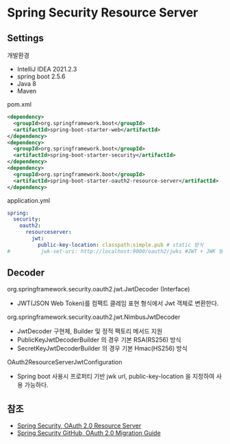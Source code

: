 # Spring Security Resource Server

## Settings
개발환경
- IntelliJ IDEA 2021.2.3
- spring boot 2.5.6
- Java 8
- Maven

pom.xml
```xml
<dependency>
  <groupId>org.springframework.boot</groupId>
  <artifactId>spring-boot-starter-web</artifactId>
</dependency>
<dependency>
  <groupId>org.springframework.boot</groupId>
  <artifactId>spring-boot-starter-security</artifactId>
</dependency>
<dependency>
  <groupId>org.springframework.boot</groupId>
  <artifactId>spring-boot-starter-oauth2-resource-server</artifactId>
</dependency>
```

application.yml
```yaml
spring:
  security:
    oauth2:
      resourceserver:
        jwt:
          public-key-location: classpath:simple.pub # static 방식
#          jwk-set-uri: http://localhost:9000/oauth2/jwks #JWT + JWK 방식
```

## Decoder
org.springframework.security.oauth2.jwt.JwtDecoder (Interface)
- JWT(JSON Web Token)를 컴팩트 클레임 표현 형식에서 Jwt 객체로 변환한다.

org.springframework.security.oauth2.jwt.NimbusJwtDecoder
- JwtDecoder 구현체, Builder 및 정적 팩토리 메서드 지원
- PublicKeyJwtDecoderBuilder 의 경우 기본 RSA(RS256) 방식
- SecretKeyJwtDecoderBuilder 의 경우 기본 Hmac(HS256) 방식

OAuth2ResourceServerJwtConfiguration
- Spring boot 사용시 프로퍼티 기반 jwk url, public-key-location 을 지정하여 사용 가능하다.

## 참조
- [Spring Security, OAuth 2.0 Resource Server](https://docs.spring.io/spring-security/reference/servlet/oauth2/resource-server/index.html)
- [Spring Security GitHub, OAuth 2.0 Migration Guide](https://github.com/spring-projects/spring-security/wiki/OAuth-2.0-Migration-Guide)